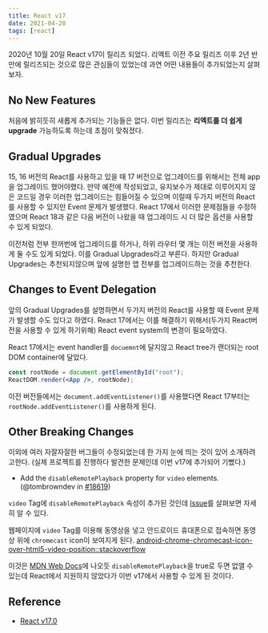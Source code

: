 ```yaml
---
title: React v17
date: 2021-04-20
tags: [react]
---
```


2020년 10월 20일 React v17이 릴리즈 되었다.
리엑트 이전 주요 릴리즈 이후 2년 반만에 릴리즈되는 것으로 많은 관심들이 있었는데 과연 어떤 내용들이 추가되었는지 살펴보자.

## No New Features

처음에 밝히듯히 새롭게 추가되는 기능들은 없다.
이번 릴리즈는 **리엑트를 더 쉽게 upgrade** 가능하도록 하는데 초점이 맞춰졌다.

## Gradual Upgrades

15, 16 버전의 React를 사용하고 있을 때 17 버전으로 업그레이드를 위해서는 전체 app을 업그레이드 했어야했다.
만약 예전에 작성되었고, 유지보수가 제대로 이루어지지 않은 코드일 경우 이러한 업그레이드는 힘들어질 수 있으며 이럴때 두가지 버전의 React를 사용할 수 있지만 Event 문제가 발생했다.
React 17에서 이러한 문제점들을 수정하였으며 React 18과 같은 다음 버전이 나왔을 때 업그레이드 시 더 많은 옵션을 사용할 수 있게 되었다.

이전처럼 전부 한꺼번에 업그레이드를 하거나, 하위 라우터 몇 개는 이전 버전을 사용하게 둘 수도 있게 되었다. 이를 Gradual Upgrades라고 부른다.
하지만 Gradual Upgrades는 추천되지않으며 앞에 설명한 앱 전부를 업그레이드하는 것을 추천한다.

## Changes to Event Delegation

앞의 Gradual Upgrades를 설명하면서 두가지 버전의 React를 사용할 때 Event 문제가 발생할 수도 있다고 하였다.
React 17에서는 이를 해결하기 위해서(두가지 React버전을 사용할 수 있게 하기위해) React event system의 변경이 필요하였다.

React 17에서는 event handler를 `docuemnt`에 달지않고 React tree가 랜더되는 root DOM container에 달았다.

```jsx
const rootNode = document.getElementById("root");
ReactDOM.render(<App />, rootNode);
```

이전 버전들에서는 `document.addEventListener()`를 사용했다면 React 17부터는 `rootNode.addEventListener()`를 사용하게 된다.

## Other Breaking Changes

이외에 여러 자잘자잘한 버그들이 수정되었는데
한 가지 눈에 띄는 것이 있어 소개하려고한다. (실제 프로젝트를 진행하다 발견한 문제인데 이번 v17에 추가되어 기뻤다.)

- Add the `disableRemotePlayback` property for `video` elements. (@tombrowndev in [#18619](https://github.com/facebook/react/pull/18619))

`video` Tag에 `disableRemotePlayback` 속성이 추가된 것인데 [Issue](<(https://github.com/facebook/react/issues/18618)>)를 살펴보면 자세히 알 수 있다.

웹페이지에 `video` Tag를 이용해 동영상을 넣고 안드로이드 휴대폰으로 접속하면 동영상 위에 `chromecast` icon이 보여지게 된다. [android-chrome-chromecast-icon-over-html5-video-position::stackoverflow](https://stackoverflow.com/questions/28153166/android-chrome-chromecast-icon-over-html5-video-position)

이것은 [MDN Web Docs](https://developer.mozilla.org/en-US/docs/Web/API/HTMLMediaElement/disableRemotePlayback)에 나오듯 `disableRemotePlayback`을 true로 두면 없앨 수 있는데 React에서 지원하지 않았다가 이번 v17에서 사용할 수 있게 된 것이다.

## Reference

- [React v17.0](https://reactjs.org/blog/2020/10/20/react-v17.html)
